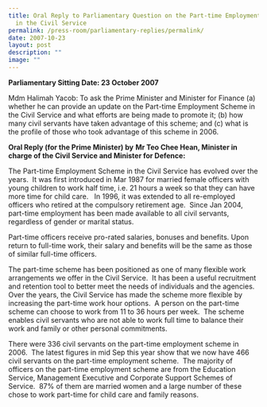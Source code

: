 ```yaml
---
title: Oral Reply to Parliamentary Question on the Part‑time Employment Scheme
  in the Civil Service
permalink: /press-room/parliamentary-replies/permalink/
date: 2007-10-23
layout: post
description: ""
image: ""
---
```

**Parliamentary Sitting Date: 23 October 2007**

Mdm Halimah Yacob: To ask the Prime Minister and Minister for Finance (a) whether he can provide an update on the Part-time Employment Scheme in the Civil Service and what efforts are being made to promote it; (b) how many civil servants have taken advantage of this scheme; and (c) what is the profile of those who took advantage of this scheme in 2006.

**Oral Reply (for the Prime Minister) by** **Mr Teo Chee Hean, Minister in charge of the Civil Service and Minister for Defence:**

The Part-time Employment Scheme in the Civil Service has evolved over the years.  It was first introduced in Mar 1987 for married female officers with young children to work half time, i.e. 21 hours a week so that they can have more time for child care.   In 1996, it was extended to all re-employed officers who retired at the compulsory retirement age.  Since Jan 2004, part-time employment has been made available to all civil servants, regardless of gender or marital status. 

Part-time officers receive pro-rated salaries, bonuses and benefits. Upon return to full-time work, their salary and benefits will be the same as those of similar full-time officers. 

The part-time scheme has been positioned as one of many flexible work arrangements we offer in the Civil Service.  It has been a useful recruitment and retention tool to better meet the needs of individuals and the agencies.  Over the years, the Civil Service has made the scheme more flexible by increasing the part-time work hour options.  A person on the part-time scheme can choose to work from 11 to 36 hours per week.  The scheme enables civil servants who are not able to work full time to balance their work and family or other personal commitments. 

There were 336 civil servants on the part-time employment scheme in 2006.  The latest figures in mid Sep this year show that we now have 466 civil servants on the part-time employment scheme.  The majority of officers on the part-time employment scheme are from the Education Service, Management Executive and Corporate Support Schemes of Service.  87% of them are married women and a large number of these chose to work part-time for child care and family reasons.
